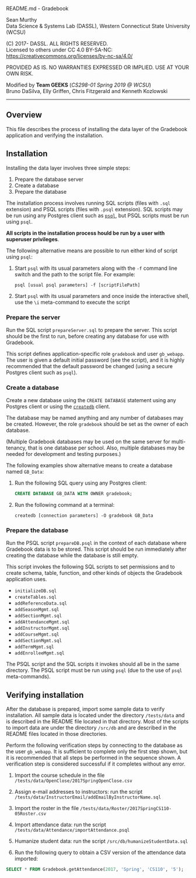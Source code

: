 README.md - Gradebook

Sean Murthy   
Data Science & Systems Lab (DASSL), Western Connecticut State University (WCSU)

(C) 2017- DASSL. ALL RIGHTS RESERVED.   
Licensed to others under CC 4.0 BY-SA-NC:   
https://creativecommons.org/licenses/by-nc-sa/4.0/

PROVIDED AS IS. NO WARRANTIES EXPRESSED OR IMPLIED. USE AT YOUR OWN RISK.

Modified by **Team GEEKS** (*CS298-01 Spring 2019 @ WCSU*)  
Bruno DaSilva, Elly Griffen, Chris Fitzgerald and Kenneth Kozlowski

---

## Overview

This file describes the process of installing the data layer of the Gradebook
application and verifying the installation.

## Installation

Installing the data layer involves three simple steps:
1. Prepare the database server
2. Create a database
3. Prepare the database

The installation process involves running SQL scripts (files with `.sql`
extension) and PSQL scripts (files with `.psql` extension). SQL scripts may be
run using any Postgres client such as [`psql`](https://www.postgresql.org/docs/9.6/static/app-psql.html),
but PSQL scripts must be run using `psql`.

__All scripts in the installation process hould be run by a user with superuser
privileges__.

The following alternative means are possible to run either kind of script using
`psql`:

1. Start `psql` with its usual parameters along with the `-f` command line switch
and the path to the script file. For example:

      `psql [usual psql parameters] -f [scriptFilePath]`

2. Start `psql` with its usual parameters and once inside the interactive shell,
use the `\i` meta-command to execute the script

### Prepare the server

Run the SQL script `prepareServer.sql` to prepare the server. This script should
be the first to run, before creating any database for use with Gradebook.

This script defines application-specific role `gradebook` and user `gb_webapp`.
The user is given a default initial password (see the script), and it is highly
recommended that the default password be changed (using a secure Postgres client
such as `psql`).


### Create a database

Create a new database using the `CREATE DATABASE` statement using any Postgres
client or using the [`createdb`](https://www.postgresql.org/docs/9.6/static/app-createdb.html)
client.

The database may be named anything and any number of databases may be created.
However, the role `gradebook` should be set as the owner of each database.

(Multiple Gradebook databases may be used on the same server for multi-tenancy,
that is one database per school. Also, multiple databases may be needed for
development and testing purposes.)

The following examples show alternative means to create a database named
`GB_Data`:

1. Run the following SQL query using any Postgres client:

      ```sql
      CREATE DATABASE GB_DATA WITH OWNER gradebook;
      ```

2. Run the following command at a terminal:

      `createdb [connection parameters] -O gradebook GB_Data`


### Prepare the database

Run the PSQL script `prepareDB.psql` in the context of each database where
Gradebook data is to be stored. This script should be run immediately after
creating the database while the database is still empty.

This script invokes the following SQL scripts to set permissions and to create
schema, table, function, and other kinds of objects the Gradebook application
uses.

- `initializeDB.sql`
- `createTables.sql`
- `addReferenceData.sql`
- `addSeasonMgmt.sql`
- `addSectionMgmt.sql`
- `addAttendanceMgmt.sql`
- `addInstructorMgmt.sql`
- `addCourseMgmt.sql`
- `addSectionMgmt.sql`
- `addTermMgmt.sql`
- `addEnrolleeMgmt.sql`

The PSQL script and the SQL scripts it invokes should all be in the same
directory. The PSQL script must be run using `psql` (due to the use of `psql`
meta-commands).

## Verifying installation

After the database is prepared, import some sample data to verify installation.
All sample data is located under the directory `/tests/data` and is described
in the README file located in that directory. Most of the scripts to import
data are under the directory `/src/db` and are described in the README files
located in those directories.

Perform the following verification steps by connecting to the database as
the user `gb_webapp`. It is sufficient to complete only the first step shown,
but it is recommended that all steps be performed in the sequence shown. A
verification step is considered successful if it completes without any error.

1. Import the course schedule in the file `/tests/data/OpenClose/2017SpringOpenClose.csv`

2. Assign e-mail addresses to instructors: run the script `/tests/data/InstructorEmail/addEmailByInstructorName.sql`

3. Import the roster in the file `/tests/data/Roster/2017SpringCS110-05Roster.csv`

4. Import attendance data: run the script `/tests/data/Attendance/importAttendance.psql`

5. Humanize student data: run the script `/src/db/humanizeStudentData.sql`

6. Run the following query to obtain a CSV version of the attendance data
imported:

```sql
SELECT * FROM Gradebook.getAttendance(2017, 'Spring', 'CS110', '5');
```

